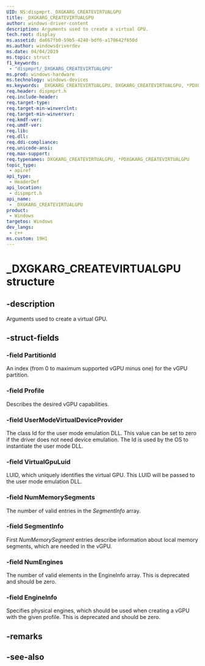 ```yaml
---
UID: NS:dispmprt._DXGKARG_CREATEVIRTUALGPU
title: _DXGKARG_CREATEVIRTUALGPU
author: windows-driver-content
description: Arguments used to create a virtual GPU.
tech.root: display
ms.assetid: da667fb0-59b5-4240-bdf6-a170642f650d
ms.author: windowsdriverdev
ms.date: 04/04/2019 
ms.topic: struct
f1_keywords:
 - "dispmprt/_DXGKARG_CREATEVIRTUALGPU"
ms.prod: windows-hardware
ms.technology: windows-devices
ms.keywords: _DXGKARG_CREATEVIRTUALGPU, DXGKARG_CREATEVIRTUALGPU, *PDXGKARG_CREATEVIRTUALGPU, 
req.header: dispmprt.h
req.include-header:
req.target-type:
req.target-min-winverclnt: 
req.target-min-winversvr:
req.kmdf-ver:
req.umdf-ver:
req.lib:
req.dll:
req.ddi-compliance:
req.unicode-ansi:
req.max-support:
req.typenames: DXGKARG_CREATEVIRTUALGPU, *PDXGKARG_CREATEVIRTUALGPU
topic_type: 
 - apiref
api_type: 
 - HeaderDef
api_location: 
 - dispmprt.h
api_name: 
 - _DXGKARG_CREATEVIRTUALGPU
product: 
 - Windows
targetos: Windows
dev_langs:
 - c++
ms.custom: 19H1
---
```


# _DXGKARG_CREATEVIRTUALGPU structure

## -description

Arguments used to create a virtual GPU.

## -struct-fields

### -field PartitionId

An index (from 0 to maximum supported vGPU minus one) for the vGPU partition.

### -field Profile

Describes the desired vGPU capabilities.

### -field UserModeVirtualDeviceProvider

The class Id for the user mode emulation DLL. This value can be set to zero if the driver does not need device emulation. The Id is used by the OS to instantiate the user mode DLL.

### -field VirtualGpuLuid

LUID, which uniquely identifies the virtual GPU. This LUID will be passed to the user mode emulation DLL.

### -field NumMemorySegments

The number of valid entries in the *SegmentInfo* array.

### -field SegmentInfo

First *NumMemorySegment* entries describe information about local memory segments, which are needed in the vGPU.

### -field NumEngines

The number of valid elements in the EngineInfo array.  This is deprecated and should be zero.

### -field EngineInfo
 
Specifies physical engines, which should be used when creating a vGPU with the given profile. This is deprecated and should be zero.

## -remarks

## -see-also
